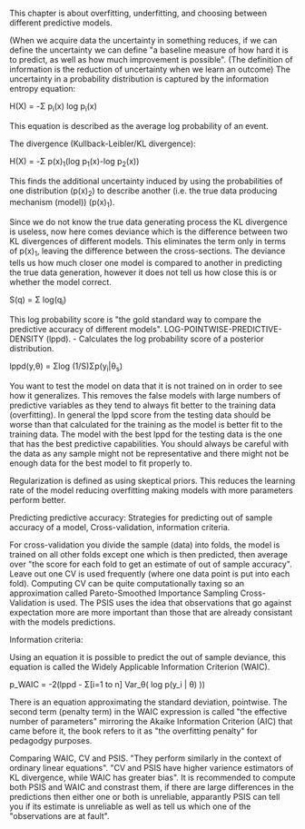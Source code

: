 This chapter is about overfitting, underfitting, and choosing between different predictive models.

(When we acquire data the uncertainty in something reduces, if we can define the uncertainty we can define "a baseline measure of how hard it is to predict, as well as how much improvement is possible". (The definition of information is the reduction of uncertainty when we learn an outcome) The uncertainty in a probability distribution is captured by the information entropy equation:

H(X) = -Σ p<sub>i</sub>(x) log p<sub>i</sub>(x)

This equation is described as the average log probability of an event.

The divergence (Kullback-Leibler/KL divergence):

H(X) = -Σ p(x)<sub>1</sub>(log p<sub>1</sub>(x)-log p<sub>2</sub>(x))

This finds the additional uncertainty induced by using the probabilities of one distribution (p(x)<sub>2</sub>) to describe another (i.e. the true data producing mechanism (model)) (p(x)<sub>1</sub>).

Since we do not know the true data generating process the KL divergence is useless, now here comes deviance which is the difference between two KL divergences of different models. This eliminates the term only in terms of p(x)<sub>1</sub>, leaving the difference between the cross-sections. The deviance tells us how much closer one model is compared to another in predicting the true data generation, however it does not tell us how close this is or whether the model correct.

S(q) = Σ log(q<sub>i</sub>)

This log probability score is "the gold standard way to compare the predictive accuracy of different models".
LOG-POINTWISE-PREDICTIVE-DENSITY (lppd). - Calculates the log probability score of a posterior distribution.

lppd(y,θ) = Σlog (1/S)Σp(y<sub>i</sub>|θ<sub>s</sub>)

You want to test the model on data that it is not trained on in order to see how it generalizes. This removes the false models with large numbers of predictive variables as they tend to always fit better to the training data (overfitting). In general the lppd score from the testing data should be worse than that calculated for the training as the model is better fit to the training data. The model with the best lppd for the testing data is the one that has the best predictive capabilities. You should always be careful with the data as any sample might not be representative and there might not be enough data for the best model to fit properly to.

Regularization is defined as using skeptical priors. This reduces the learning rate of the model reducing overfitting making models with more parameters perform better.

Predicting predictive accuracy:
Strategies for predicting out of sample accuracy of a model, Cross-validation, information criteria.

For cross-validation you divide the sample (data) into folds, the model is trained on all other folds except one which is then predicted, then average over "the score for each fold to get an estimate of out of sample accuracy". Leave out one CV is used frequently (where one data point is put into each fold). Computing CV can be quite computationally taxing so an approximation called Pareto-Smoothed Importance Sampling Cross-Validation is used. The PSIS uses the idea that observations that go against expectation more are more important than those that are already consistant with the models predictions.

Information criteria:

Using an equation it is possible to predict the out of sample deviance, this equation is called the Widely Applicable Information Criterion (WAIC).

p_WAIC = -2(lppd - Σ[i=1 to n] Var_θ( log p(y_i | θ) ))

There is an equation approximating the standard deviation, pointwise. The second term (penalty term) in the WAIC expression is called "the effective number of parameters" mirroring the Akaike Information Criterion (AIC) that came before it, the book refers to it as "the overfitting penalty" for pedagodgy purposes.

Comparing WAIC, CV and PSIS. "They perform similarly in the context of ordinary linear equations". "CV and PSIS have higher varience estimators of KL divergence, while WAIC has greater bias". It is recommended to compute both PSIS and WAIC and constrast them, if there are large differences in the predictions then either one or both is unreliable, apparantly PSIS can tell you if its estimate is unreliable as well as tell us which one of the "observations are at fault".
